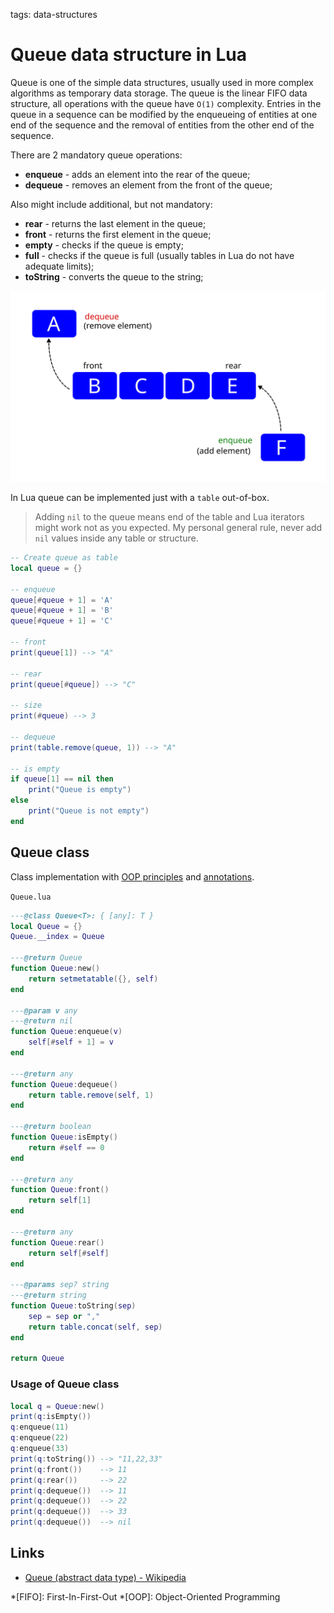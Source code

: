 <!-- Description: Queue abstract data structure in Lua language. Implementation of enqueue, dequeue, isEmpty, front and rear methods. -->

tags: data-structures

# Queue data structure in Lua

Queue is one of the simple data structures, usually used in more complex
algorithms as temporary data storage. The queue is the linear FIFO data
structure, all operations with the queue have `O(1)` complexity. Entries in
the queue in a sequence can be modified by the enqueueing of entities at
one end of the sequence and the removal of entities from the other end of the
sequence.

There are 2 mandatory queue operations:

- **enqueue** - adds an element into the rear of the queue;
- **dequeue** - removes an element from the front of the queue;

Also might include additional, but not mandatory:

- **rear** - returns the last element in the queue;
- **front** - returns the first element in the queue;
- **empty** - checks if the queue is empty;
- **full** - checks if the queue is full (usually tables in Lua do not have
  adequate limits);
- **toString** - converts the queue to the string;

![Figure 1. Queue data structure](/assets/img/queue01.svg)

In Lua queue can be implemented just with a `table` out-of-box.

> Adding `nil` to the queue means end of the table and Lua iterators
> might work not as you expected. My personal general rule, never add `nil`
> values inside any table or structure.

```lua
-- Create queue as table
local queue = {}

-- enqueue
queue[#queue + 1] = 'A'
queue[#queue + 1] = 'B'
queue[#queue + 1] = 'C'

-- front
print(queue[1]) --> "A"

-- rear
print(queue[#queue]) --> "C"

-- size
print(#queue) --> 3

-- dequeue
print(table.remove(queue, 1)) --> "A"

-- is empty
if queue[1] == nil then
	print("Queue is empty")
else
	print("Queue is not empty")
end
```

## Queue class

Class implementation with [OOP principles](/post/object-oriented-programming-in-lua.html) and
[annotations](/post/object-oriented-programming-in-lua.html#annotations).

`Queue.lua`

```lua
---@class Queue<T>: { [any]: T }
local Queue = {}
Queue.__index = Queue

---@return Queue
function Queue:new()
	return setmetatable({}, self)
end

---@param v any
---@return nil
function Queue:enqueue(v)
	self[#self + 1] = v
end

---@return any
function Queue:dequeue()
	return table.remove(self, 1)
end

---@return boolean
function Queue:isEmpty()
	return #self == 0
end

---@return any
function Queue:front()
	return self[1]
end

---@return any
function Queue:rear()
	return self[#self]
end

---@params sep? string
---@return string
function Queue:toString(sep)
	sep = sep or ","
	return table.concat(self, sep)
end

return Queue
```

### Usage of Queue class

```lua
local q = Queue:new()
print(q:isEmpty())
q:enqueue(11)
q:enqueue(22)
q:enqueue(33)
print(q:toString()) --> "11,22,33"
print(q:front())    --> 11
print(q:rear())     --> 22
print(q:dequeue())  --> 11
print(q:dequeue())  --> 22
print(q:dequeue())  --> 33
print(q:dequeue())  --> nil
```

## Links

- [Queue (abstract data type) - Wikipedia](https://en.wikipedia.org/wiki/Queue_(abstract_data_type))

*[FIFO]: First-In-First-Out
*[OOP]: Object-Oriented Programming
